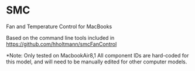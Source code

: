 # SMC
Fan and Temperature Control for MacBooks

Based on the command line tools included in https://github.com/hholtmann/smcFanControl

*Note: 
Only tested on MacbookAir8,1
All component IDs are hard-coded for this model, and will need to be manually edited for other computer models.

